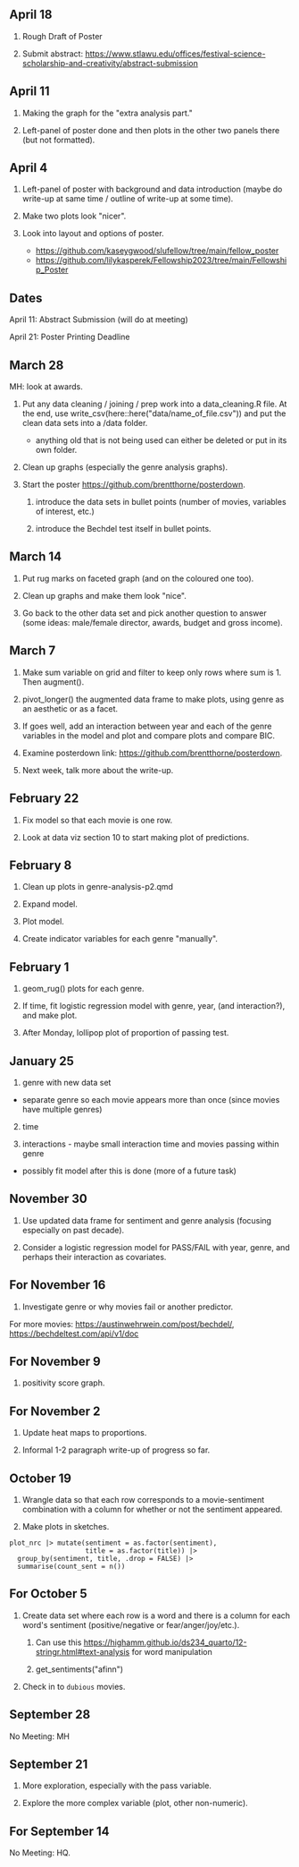 ## April 18

1. Rough Draft of Poster

2. Submit abstract: <https://www.stlawu.edu/offices/festival-science-scholarship-and-creativity/abstract-submission>


## April 11

1. Making the graph for the "extra analysis part."

2. Left-panel of poster done and then plots in the other two panels there (but not formatted).

## April 4

1. Left-panel of poster with background and data introduction (maybe do write-up at same time / outline of write-up at some time).

2. Make two plots look "nicer".

3. Look into layout and options of poster.

    * https://github.com/kaseygwood/slufellow/tree/main/fellow_poster
    * https://github.com/lilykasperek/Fellowship2023/tree/main/Fellowship_Poster

## Dates

April 11: Abstract Submission (will do at meeting)

April 21: Poster Printing Deadline

## March 28

MH: look at awards.

1. Put any data cleaning / joining / prep work into a data_cleaning.R file. At the end, use write_csv(here::here("data/name_of_file.csv")) and put the clean data sets into a /data folder.

    * anything old that is not being used can either be deleted or put in its own folder.
    
2. Clean up graphs (especially the genre analysis graphs).

3. Start the poster <https://github.com/brentthorne/posterdown>.

    1. introduce the data sets in bullet points (number of movies, variables of interest, etc.)
    
    1. introduce the Bechdel test itself in bullet points.

## March 14

1. Put rug marks on faceted graph (and on the coloured one too).

2. Clean up graphs and make them look "nice".

3. Go back to the other data set and pick another question to answer (some ideas: male/female director, awards, budget and gross income).

## March 7

1. Make sum variable on grid and filter to keep only rows where sum is 1. Then augment().

2. pivot_longer() the augmented data frame to make plots, using genre as an aesthetic or as a facet.

3. If goes well, add an interaction between year and each of the genre variables in the model and plot and compare plots and compare BIC.

4. Examine posterdown link: <https://github.com/brentthorne/posterdown>.

5. Next week, talk more about the write-up.

## February 22

1. Fix model so that each movie is one row.

2. Look at data viz section 10 to start making plot of predictions.

## February 8

1. Clean up plots in genre-analysis-p2.qmd

2. Expand model.

3. Plot model.

4. Create indicator variables for each genre "manually".

## February 1

1. geom_rug() plots for each genre. 

2. If time, fit logistic regression model with genre, year, (and interaction?), and make plot.

3. After Monday, lollipop plot of proportion of passing test.

## January 25

1. genre with new data set

 - separate genre so each movie appears more than once (since movies have multiple genres)
 
2. time 

3. interactions - maybe small interaction time and movies passing within genre

- possibly fit model after this is done (more of a future task)


## November 30

1. Use updated data frame for sentiment and genre analysis (focusing especially on past decade).

2. Consider a logistic regression model for PASS/FAIL with year, genre, and perhaps their interaction as covariates.


## For November 16

1. Investigate genre or why movies fail or another predictor.

For more movies: <https://austinwehrwein.com/post/bechdel/>, <https://bechdeltest.com/api/v1/doc>


## For November 9

1. positivity score graph.

## For November 2

1. Update heat maps to proportions.

2. Informal 1-2 paragraph write-up of progress so far.

## October 19

1. Wrangle data so that each row corresponds to a movie-sentiment combination with a column for whether or not the sentiment appeared.

2. Make plots in sketches.

```
plot_nrc |> mutate(sentiment = as.factor(sentiment),
                   title = as.factor(title)) |>
  group_by(sentiment, title, .drop = FALSE) |>
  summarise(count_sent = n())
```

## For October 5

1. Create data set where each row is a word and there is a column for each word's sentiment (positive/negative or fear/anger/joy/etc.).

    1. Can use this <https://highamm.github.io/ds234_quarto/12-stringr.html#text-analysis> for word manipulation
    
    1. get_sentiments("afinn")

1. Check in to `dubious` movies.

## September 28

No Meeting: MH

## September 21

1. More exploration, especially with the pass variable.

2. Explore the more complex variable (plot, other non-numeric).

## For September 14

No Meeting: HQ.

